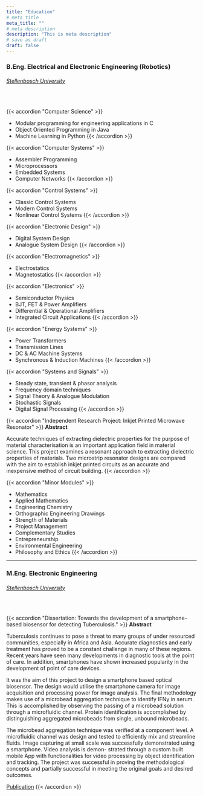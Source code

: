 ```yaml
---
title: "Education"
# meta title
meta_title: ""
# meta description
description: "This is meta description"
# save as draft
draft: false
---
```


### B.Eng. Electrical and Electronic Engineering (Robotics)
###### [Stellenbosch University](https://www.eng.sun.ac.za/)

<br>

{{< accordion "Computer Science" >}}
- Modular programming for engineering applications in C
- Object Oriented Programming in Java
- Machine Learning in Python
{{< /accordion >}}

{{< accordion "Computer Systems" >}}
- Assembler Programming
- Microprocessors
- Embedded Systems
- Computer Networks
{{< /accordion >}}

{{< accordion "Control Systems" >}}
- Classic Control Systems
- Modern Control Systems
- Nonlinear Control Systems
{{< /accordion >}}

{{< accordion "Electronic Design" >}}
- Digital System Design
- Analogue System Design
{{< /accordion >}}

{{< accordion "Electromagnetics" >}}
- Electrostatics
- Magnetostatics
{{< /accordion >}}

{{< accordion "Electronics" >}}
- Semiconductor Physics
- BJT, FET & Power Amplifiers
- Differential & Operational Amplifiers
- Integrated Circuit Applications
{{< /accordion >}}

{{< accordion "Energy Systems" >}}
- Power Transformers
- Transmission Lines
- DC & AC Machine Systems
- Synchronous & Induction Machines
{{< /accordion >}}

{{< accordion "Systems and Signals" >}}
- Steady state, transient & phasor analysis
- Frequency domain techniques
- Signal Theory & Analogue Modulation
- Stochastic Signals
- Digital Signal Processing
{{< /accordion >}}

{{< accordion "Independent Research Project: Inkjet Printed Microwave Resonator" >}}
**Abstract**

Accurate techniques of extracting dielectric properties for the purpose of material characterisation is an important application field in material science. This project examines a resonant approach to extracting dielectric properties of materials. Two microstrip resonator designs are compared with the aim to establish inkjet printed circuits as an accurate and inexpensive method of circuit building.
{{< /accordion >}}

{{< accordion "Minor Modules" >}}
- Mathematics
- Applied Mathematics
- Engineering Chemistry
- Orthographic Engineering Drawings
- Strength of Materials
- Project Management
- Complementary Studies
- Entrepreneurship
- Environmental Engineering
- Philosophy and Ethics
{{< /accordion >}}

<hr>

### M.Eng. Electronic Engineering
###### [Stellenbosch University](https://www.eng.sun.ac.za/)

<br>

{{< accordion "Dissertation: Towards the development of a smartphone-based biosensor for detecting Tuberculosis." >}}
**Abstract**

Tuberculosis continues to pose a threat to many groups of under resourced communities, especially in Africa and Asia. Accurate diagnostics and early treatment has proved to be a constant challenge in many of these regions. Recent years have seen many developments in diagnostic tools at the point of care. In addition, smartphones have shown increased popularity in the development of point of care devices.

It was the aim of this project to design a smartphone based optical biosensor. The design would utilise the smartphone camera for image acquisition and processing power for image analysis. The final methodology makes use of a microbead aggregation technique
to identify IFNγ in serum. This is accomplished by observing the passing of a microbead solution through a microfluidic channel. Protein identification is accomplished by distinguishing aggregated microbeads from single, unbound microbeads.

The microbead aggregation technique was verified at a component level. A microfluidic channel was design and tested to efficiently mix and streamline fluids. Image capturing at small scale was successfully demonstrated using a smartphone. Video analysis is demon-
strated through a custom built mobile App with functionalities for video processing by object identification and tracking. The project was successful in proving the methodological concepts and partially successful in meeting the original goals and desired outcomes.

[Publication](https://scholar.sun.ac.za/items/99a2b91a-7a42-4bc2-8079-61e3845d9cb8)
{{< /accordion >}}
